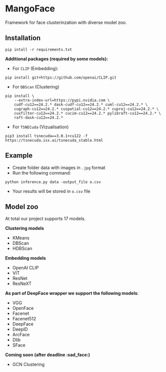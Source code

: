 <h1>MangoFace</h1>

Framework for face clusterinzation with diverse model zoo.

<h2>Installation </h2>

```
pip intall -r requirements.txt
```

**Additional packages (required by some models):**

- For `CLIP` (Embedding):

```
pip install git+https://github.com/openai/CLIP.git
```

- For `DBScan` (Clustering)
```
pip install \
    --extra-index-url=https://pypi.nvidia.com \
    cudf-cu12==24.2.* dask-cudf-cu12==24.2.* cuml-cu12==24.2.* \
    cugraph-cu12==24.2.* cuspatial-cu12==24.2.* cuproj-cu12==24.2.* \
    cuxfilter-cu12==24.2.* cucim-cu12==24.2.* pylibraft-cu12==24.2.* \
    raft-dask-cu12==24.2.*
```

- For `TSNECuda` (Vizualisation)
```
pip3 install tsnecuda==3.0.1+cu122 -f https://tsnecuda.isx.ai/tsnecuda_stable.html
```

<h2> Example </h2>

- Create folder data with images in `.jpg` format
- Run the following command:
```
python inference.py data -output_file o.csv
```
- Your results will be stored in `o.csv` file

<h2>Model zoo</h2>

At total our project supports 17 models.

**Clustering models**
- KMeans 
- DBScan 
- HDBScan 

**Embedding models**
- OpenAI CLIP
- VIT
- ResNet
- ResNeXT

**As part of DeepFace wrapper we support the following models**:

- VGG
- OpenFace
- Facenet
- Facenet512
- DeepFace
- DeepID
- ArcFace
- Dlib
- SFace

**Coming soon (after deadline :sad_face:)**
- GCN Clustering